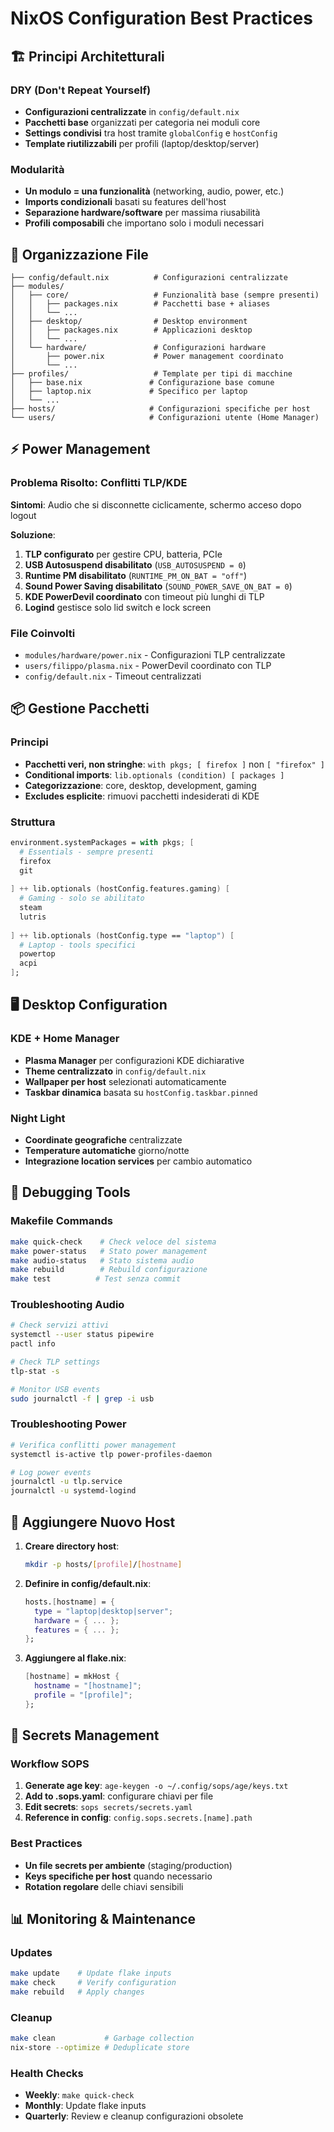 # NixOS Configuration Best Practices

## 🏗️ Principi Architetturali

### DRY (Don't Repeat Yourself)
- **Configurazioni centralizzate** in `config/default.nix`
- **Pacchetti base** organizzati per categoria nei moduli core
- **Settings condivisi** tra host tramite `globalConfig` e `hostConfig`
- **Template riutilizzabili** per profili (laptop/desktop/server)

### Modularità
- **Un modulo = una funzionalità** (networking, audio, power, etc.)
- **Imports condizionali** basati su features dell'host
- **Separazione hardware/software** per massima riusabilità
- **Profili composabili** che importano solo i moduli necessari

## 📁 Organizzazione File

```
├── config/default.nix          # Configurazioni centralizzate
├── modules/
│   ├── core/                   # Funzionalità base (sempre presenti)
│   │   ├── packages.nix        # Pacchetti base + aliases
│   │   └── ...
│   ├── desktop/                # Desktop environment
│   │   ├── packages.nix        # Applicazioni desktop
│   │   └── ...
│   └── hardware/               # Configurazioni hardware
│       ├── power.nix           # Power management coordinato
│       └── ...
├── profiles/                   # Template per tipi di macchine
│   ├── base.nix               # Configurazione base comune
│   ├── laptop.nix             # Specifico per laptop
│   └── ...
├── hosts/                     # Configurazioni specifiche per host
└── users/                     # Configurazioni utente (Home Manager)
```

## ⚡ Power Management

### Problema Risolto: Conflitti TLP/KDE
**Sintomi**: Audio che si disconnette ciclicamente, schermo acceso dopo logout

**Soluzione**:
1. **TLP configurato** per gestire CPU, batteria, PCIe
2. **USB Autosuspend disabilitato** (`USB_AUTOSUSPEND = 0`)
3. **Runtime PM disabilitato** (`RUNTIME_PM_ON_BAT = "off"`)
4. **Sound Power Saving disabilitato** (`SOUND_POWER_SAVE_ON_BAT = 0`)
5. **KDE PowerDevil coordinato** con timeout più lunghi di TLP
6. **Logind** gestisce solo lid switch e lock screen

### File Coinvolti
- `modules/hardware/power.nix` - Configurazioni TLP centralizzate
- `users/filippo/plasma.nix` - PowerDevil coordinato con TLP
- `config/default.nix` - Timeout centralizzati

## 📦 Gestione Pacchetti

### Principi
- **Pacchetti veri, non stringhe**: `with pkgs; [ firefox ]` non `[ "firefox" ]`
- **Conditional imports**: `lib.optionals (condition) [ packages ]`
- **Categorizzazione**: core, desktop, development, gaming
- **Excludes esplicite**: rimuovi pacchetti indesiderati di KDE

### Struttura
```nix
environment.systemPackages = with pkgs; [
  # Essentials - sempre presenti
  firefox
  git
  
] ++ lib.optionals (hostConfig.features.gaming) [
  # Gaming - solo se abilitato
  steam
  lutris
  
] ++ lib.optionals (hostConfig.type == "laptop") [
  # Laptop - tools specifici
  powertop
  acpi
];
```

## 🖥️ Desktop Configuration

### KDE + Home Manager
- **Plasma Manager** per configurazioni KDE dichiarative
- **Theme centralizzato** in `config/default.nix`
- **Wallpaper per host** selezionati automaticamente
- **Taskbar dinamica** basata su `hostConfig.taskbar.pinned`

### Night Light
- **Coordinate geografiche** centralizzate
- **Temperature automatiche** giorno/notte
- **Integrazione location services** per cambio automatico

## 🔧 Debugging Tools

### Makefile Commands
```bash
make quick-check    # Check veloce del sistema
make power-status   # Stato power management
make audio-status   # Stato sistema audio
make rebuild        # Rebuild configurazione
make test          # Test senza commit
```

### Troubleshooting Audio
```bash
# Check servizi attivi
systemctl --user status pipewire
pactl info

# Check TLP settings
tlp-stat -s

# Monitor USB events
sudo journalctl -f | grep -i usb
```

### Troubleshooting Power
```bash
# Verifica conflitti power management
systemctl is-active tlp power-profiles-daemon

# Log power events
journalctl -u tlp.service
journalctl -u systemd-logind
```

## 🚀 Aggiungere Nuovo Host

1. **Creare directory host**:
   ```bash
   mkdir -p hosts/[profile]/[hostname]
   ```

2. **Definire in config/default.nix**:
   ```nix
   hosts.[hostname] = {
     type = "laptop|desktop|server";
     hardware = { ... };
     features = { ... };
   };
   ```

3. **Aggiungere al flake.nix**:
   ```nix
   [hostname] = mkHost {
     hostname = "[hostname]";
     profile = "[profile]";
   };
   ```

## 🔐 Secrets Management

### Workflow SOPS
1. **Generate age key**: `age-keygen -o ~/.config/sops/age/keys.txt`
2. **Add to .sops.yaml**: configurare chiavi per file
3. **Edit secrets**: `sops secrets/secrets.yaml`
4. **Reference in config**: `config.sops.secrets.[name].path`

### Best Practices
- **Un file secrets per ambiente** (staging/production)
- **Keys specifiche per host** quando necessario
- **Rotation regolare** delle chiavi sensibili

## 📊 Monitoring & Maintenance

### Updates
```bash
make update    # Update flake inputs
make check     # Verify configuration
make rebuild   # Apply changes
```

### Cleanup
```bash
make clean           # Garbage collection
nix-store --optimize # Deduplicate store
```

### Health Checks
- **Weekly**: `make quick-check`
- **Monthly**: Update flake inputs
- **Quarterly**: Review e cleanup configurazioni obsolete
